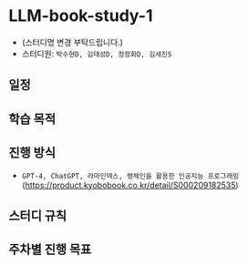 # LLM-book-study-1
- (스터디명 변경 부탁드립니다.)
- 스터디원: `박수현D, 김태성D, 정정화D, 김세진S`


## 일정


## 학습 목적


## 진행 방식
- `GPT-4, ChatGPT, 라마인덱스, 랭체인을 활용한 인공지능 프로그래밍`(https://product.kyobobook.co.kr/detail/S000209182535)

## 스터디 규칙


## 주차별 진행 목표

